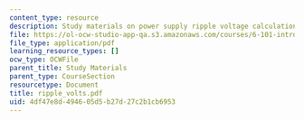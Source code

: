 ```yaml
---
content_type: resource
description: Study materials on power supply ripple voltage calculation.
file: https://ol-ocw-studio-app-qa.s3.amazonaws.com/courses/6-101-introductory-analog-electronics-laboratory-spring-2007/4df47e8d494605d5b27d27c2b1cb6953_ripple_volts.pdf
file_type: application/pdf
learning_resource_types: []
ocw_type: OCWFile
parent_title: Study Materials
parent_type: CourseSection
resourcetype: Document
title: ripple_volts.pdf
uid: 4df47e8d-4946-05d5-b27d-27c2b1cb6953
---
```

